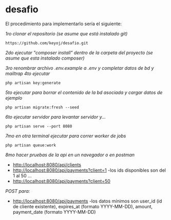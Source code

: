 # desafio
El procedimiento para implementarlo sería el siguiente:

_1ro clonar el repositorio (se asume que está instalado git)_
```
https://github.com/keyoj/desafio.git
```

_2do ejecutar "composer install" dentro de la carpeta del proyecto (se asume que esta instalado composer)_

_3ro renombrar archivo .env.example a .env y completar datos de bd y mailtrap_
_4to ejecutar_
```
php artisan key:generate
```
_5to ejecutar para borrar el contenido de la bd asociada y cargar datos de ejemplo_
```
php artisan migrate:fresh --seed
```
_6to ejecutar servidor para levantar servidor y..._
```
php artisan serve --port 8080
```
_7mo en otra terminal ejecutar para correr worker de jobs_
```
php artisan queue:work
```
_8mo hacer pruebas de la api en un navegador o en postman_

* [http://localhost:8080/api/clients](http://localhost:8080/api/clients)
* [http://localhost:8080/api/payments?client=1](http://localhost:8080/api/payments?client=1)   -los ids disponibles son del 1 al 50
...
* [http://localhost:8080/api/payments?client=50](http://localhost:8080/api/payments?client=50)

_POST para:_
* [http://localhost:8080/api/payments](http://localhost:8080/api/payments) -los datos mínimos son user_id (id de cliente existente), expires_at (formato YYYY-MM-DD), amount, payment_date (formato YYYY-MM-DD)
